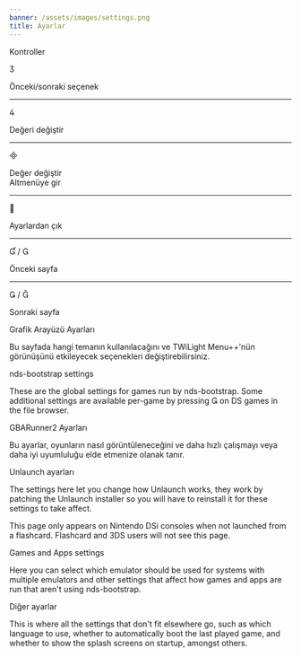 ```yaml
---
banner: /assets/images/settings.png
title: Ayarlar
---
```


<div id="conrols" class="section-title">Kontroller</div>
<div class="section-body">
    <div class="button-action-group">
        <p class="button-action button">&#xE07D;</p>
        <p class="button-action-text">Önceki/sonraki seçenek</p>
    </div>
    <hr>
    <div class="button-action-group">
        <p class="button-action button">&#xE07E;</p>
        <p class="button-action-text">Değeri değiştir</p>
    </div>
    <hr>
    <div class="button-action-group">
        <p class="button-action button">&#xE000;</p>
        <p class="button-action-text">Değer değiştir<br>Altmenüye gir</p>
    </div>
    <hr>
    <div class="button-action-group">
        <p class="button-action button">&#xE001;</p>
        <p class="button-action-text">Ayarlardan çık</p>
    </div>
    <hr>
    <div class="button-action-group">
        <p class="button-action button">&#xE004; / &#xE002;</p>
        <p class="button-action-text">Önceki sayfa</p>
    </div>
    <hr>
    <div class="button-action-group">
        <p class="button-action button">&#xE003; / &#xE005;</p>
        <p class="button-action-text">Sonraki sayfa</p>
    </div>
</div>

<div id="gui-settings" class="section-title">Grafik Arayüzü Ayarları</div>
<div class="section-body">
    <p>Bu sayfada hangi temanın kullanılacağını ve TWiLight Menu++'nün görünüşünü etkileyecek seçenekleri değiştirebilirsiniz.</p>
</div>

<div id="nds-bootstrap-settings" class="section-title">nds-bootstrap settings</div>
<div class="section-body">
    <p>These are the global settings for games run by nds-bootstrap. Some additional settings are available per-game by pressing &#xE003; on DS games in the file browser.</p>
</div>

<div id="gbarunner2-settings" class="section-title">GBARunner2 Ayarları</div>
<div class="section-body">
    <p>Bu ayarlar, oyunların nasıl görüntüleneceğini ve daha hızlı çalışmayı veya daha iyi uyumluluğu elde etmenize olanak tanır.</p>
</div>

<div id="unlaunch-settings" class="section-title">Unlaunch ayarları</div>
<div class="section-body">
    <p>The settings here let you change how Unlaunch works, they work by patching the Unlaunch installer so you will have to reinstall it for these settings to take affect.</p>
    <p>This page only appears on Nintendo DSi consoles when not launched from a flashcard. Flashcard and 3DS users will not see this page.</p>
</div>

<div id="games-and-apps-settings" class="section-title">Games and Apps settings</div>
<div class="section-body">
    <p>Here you can select which emulator should be used for systems with multiple emulators and other settings that affect how games and apps are run that aren't using nds-bootstrap.</p>
</div>

<div id="misc-settings" class="section-title">Diğer ayarlar</div>
<div class="section-body">
    <p>This is where all the settings that don't fit elsewhere go, such as which language to use, whether to automatically boot the last played game, and whether to show the splash screens on startup, amongst others.</p>
</div>
